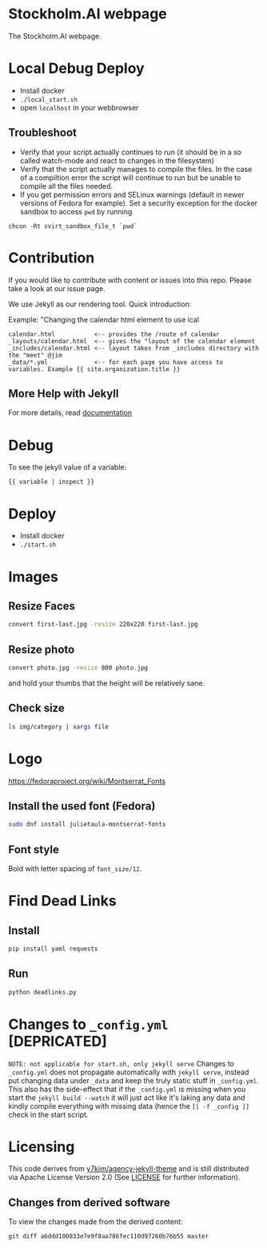 # Stockholm.AI webpage
The Stockholm.AI webpage.

# Local Debug Deploy
* Install docker
* `./local_start.sh`
* open `localhost` in your webbrowser

## Troubleshoot
* Verify that your script actually continues to run (it should be in a so called watch-mode and react to changes in the filesystem)
* Verify that the script actually manages to compile the files. In the case of a compiltion error the script will continue to run but be unable to compile all the files needed.
* If you get permission errors and SELinux warnings (default in newer versions of Fedora for example). Set a security exception for the docker sandbox to access `pwd` by running
```
chcon -Rt svirt_sandbox_file_t `pwd`
```

# Contribution
If you would like to contribute with content or issues into this repo. Please take a look at our issue page.

We use Jekyll as our rendering tool. Quick introduction:

Example: "Changing the calendar html element to use ical
```
calendar.html           <-- provides the /route of calendar
_layouts/calendar.html  <-- gives the "layout of the calendar element
_includes/calendar.html <-- layout takes from _includes directory with the "meet" @jim
_data/*.yml             <-- for each page you have access to variables. Example {{ site.organization.title }}
```

## More Help with Jekyll
For more details, read [documentation](http://jekyllrb.com/)

# Debug
To see the jekyll value of a variable:
```
{{ variable | inspect }}
```

# Deploy
* Install docker
* `./start.sh`


# Images
## Resize Faces
```bash
convert first-last.jpg -resize 220x220 first-last.jpg
```

## Resize photo
```bash
convert photo.jpg -resize 800 photo.jpg
```
and hold your thumbs that the height will be relatively sane.

## Check size
```bash
ls img/category | xargs file
```

# Logo
https://fedoraproject.org/wiki/Montserrat_Fonts
## Install the used font (Fedora)
```bash
sudo dnf install julietaula-montserrat-fonts
```
## Font style
Bold with letter spacing of `font_size/12`.

# Find Dead Links
## Install
```bash
pip install yaml requests
```
## Run
```bash
python deadlinks.py
```

# Changes to `_config.yml` [DEPRICATED]
`NOTE: not applicable for start.sh, only jekyll serve`
Changes to `_config.yml` does not propagate automatically with `jekyll serve`, instead put changing data under `_data` and keep the truly static stuff in `_config.yml`.
This also has the side-effect that if the `_config.yml` is missing when you start the `jekyll build --watch` it will just act like it's laking any data  and kindly compile everything with missing data (hence the `[[ -f _config ]]` check in the start script.

# Licensing
This code derives from [y7kim/agency-jekyll-theme](https://github.com/y7kim/agency-jekyll-theme) and is still distributed via Apache License Version 2.0 (See [LICENSE](https://github.com/Stockholm-AI/stockholm-ai/blob/master/LICENSE) for further information).

## Changes from derived software
To view the changes made from the derived content:
```
git diff a6ddd100833e7e9f8aa786fec110d97260b76b55 master 
```
